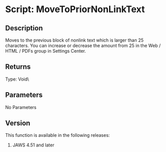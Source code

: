 # Script: MoveToPriorNonLinkText

## Description

Moves to the previous block of nonlink text which is larger than 25
characters. You can increase or decrease the amount from 25 in the Web /
HTML / PDFs group in Settings Center.

## Returns

Type: Void\

## Parameters

No Parameters

## Version

This function is available in the following releases:

1.  JAWS 4.51 and later
